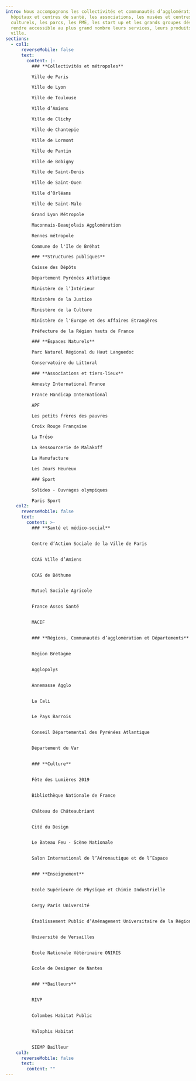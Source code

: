 ```yaml
---
intro: Nous accompagnons les collectivités et communautés d’agglomération, les
  hôpitaux et centres de santé, les associations, les musées et centres
  culturels, les parcs, les PME, les start up et les grands groupes désireux de
  rendre accessible au plus grand nombre leurs services, leurs produits, leur
  ville.
sections:
  - col1:
      reverseMobile: false
      text:
        content: |-
          ### **Collectivités et métropoles**

          Ville de Paris

          Ville de Lyon

          Ville de Toulouse

          Ville d’Amiens

          Ville de Clichy

          V﻿ille de Chantepie

          Ville de Lormont

          Ville de Pantin

          Ville de Bobigny

          Ville de Saint-Denis

          Ville de Saint-Ouen

          Ville d’Orléans

          Ville de Saint-Malo

          Grand Lyon Métropole

          Maconnais-Beaujolais Agglomération

          Rennes métropole

          C﻿ommune de l'Ile de Bréhat

          ### **Structures publiques**

          Caisse des Dépôts

          Département Pyrénées Atlatique

          Ministère de l’Intérieur

          Ministère de la Justice

          Ministère de la Culture

          M﻿inistère de l'Europe et des Affaires Etrangères

          Préfecture de la Région hauts de France

          ### **Espaces Naturels**

          P﻿arc Naturel Régional du Haut Languedoc

          Conservatoire du Littoral

          ### **Associations et tiers-lieux**

          Amnesty International France

          France Handicap International

          APF

          Les petits frères des pauvres

          Croix Rouge Française

          La Tréso

          La Ressourcerie de Malakoff

          La Manufacture

          L﻿es Jours Heureux

          ### S﻿port

          S﻿olideo - Ouvrages olympiques

          P﻿aris Sport
    col2:
      reverseMobile: false
      text:
        content: >-
          ### **Santé et médico-social**


          Centre d’Action Sociale de la Ville de Paris


          CCAS Ville d’Amiens


          CCAS de Béthune


          M﻿utuel Sociale Agricole


          France Assos Santé


          M﻿ACIF


          ### **Régions, Communautés d’agglomération et Départements**


          Région Bretagne


          Agglopolys


          Annemasse Agglo


          La Cali


          Le Pays Barrois


          Conseil Départemental des Pyrénées Atlantique


          D﻿épartement du Var


          ### **Culture**


          Fête des Lumières 2019


          Bibliothèque Nationale de France


          Château de Châteaubriant


          Cité du Design


          Le Bateau Feu - Scène Nationale


          Salon International de l’Aéronautique et de l’Espace


          ### **Enseignement**


          Ecole Supérieure de Physique et Chimie Industrielle


          Cergy Paris Université


          Établissement Public d’Aménagement Universitaire de la Région Ile-de-France


          Université de Versailles


          Ecole Nationale Vétérinaire ONIRIS


          Ecole de Designer de Nantes


          ### **Bailleurs**


          RIVP


          Colombes Habitat Public


          Valophis Habitat


          SIEMP Bailleur
    col3:
      reverseMobile: false
      text:
        content: ""
---
```

